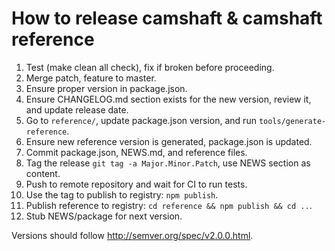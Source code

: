 # How to release camshaft & camshaft reference

1. Test (make clean all check), fix if broken before proceeding.
1. Merge patch, feature to master.
1. Ensure proper version in package.json.
1. Ensure CHANGELOG.md section exists for the new version, review it, and update release date.
1. Go to `reference/`, update package.json version, and run `tools/generate-reference`.
1. Ensure new reference version is generated, package.json is updated.
1. Commit package.json, NEWS.md, and reference files.
1. Tag the release `git tag -a Major.Minor.Patch`, use NEWS section as content.
1. Push to remote repository and wait for CI to run tests.
1. Use the tag to publish to registry: `npm publish`.
1. Publish reference to registry: `cd reference && npm publish && cd ..`.
1. Stub NEWS/package for next version.

Versions should follow http://semver.org/spec/v2.0.0.html.
